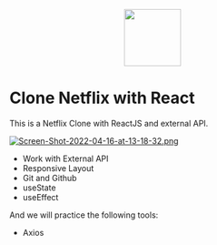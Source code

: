 <p align="center"><img src="https://logodownload.org/wp-content/uploads/2014/10/netflix-logo-5.png" width="100" /></p>

# Clone Netflix with React

This is a Netflix Clone with ReactJS and external API.

[![Screen-Shot-2022-04-16-at-13-18-32.png](https://i.postimg.cc/NGHhQxs1/Screen-Shot-2022-04-16-at-13-18-32.png)](https://postimg.cc/K4xpNBgz)

<ul>
    <li>Work with External API</li>
    <li>Responsive Layout</li>
    <li>Git and Github</li>
    <li>useState</li>
    <li>useEffect</li>
</ul>

And we will practice the following tools:

<ul>
    <li>Axios</li>
</ul>